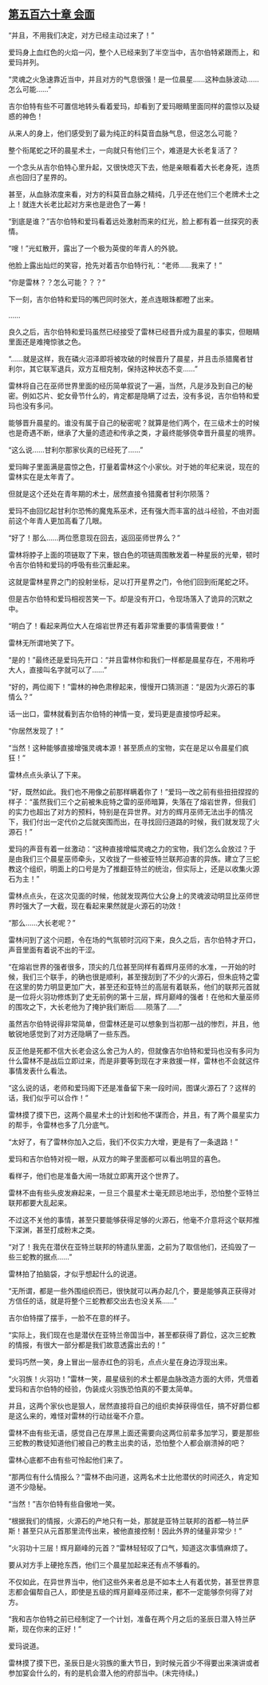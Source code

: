 ## [第五百六十章 会面](https://www.xxbiquge.com/11_11222/8955703.html)


  “并且，不用我们决定，对方已经主动过来了！”

  爱玛身上血红色的火焰一闪，整个人已经来到了半空当中，吉尔伯特紧跟而上，和爱玛并列。

  “灵魂之火急速靠近当中，并且对方的气息很强！是一位晨星……这种血脉波动……怎么可能……”

  吉尔伯特有些不可置信地转头看着爱玛，却看到了爱玛眼睛里面同样的震惊以及疑惑的神色！

  从来人的身上，他们感受到了最为纯正的科莫音血脉气息，但这怎么可能？

  整个衔尾蛇之环的晨星术士，一向就只有他们三个，难道是大长老复活了？

  一个念头从吉尔伯特心里升起，又很快熄灭下去，他是亲眼看着大长老身死，连质点也回归了星界的。

  甚至，从血脉浓度来看，对方的科莫音血脉之精纯，几乎还在他们三个老牌术士之上！就连大长老比起对方来也是逊色了一筹！

  “到底是谁？”吉尔伯特和爱玛看着远处激射而来的红光，脸上都有着一丝探究的表情。

  “嗖！”光虹散开，露出了一个极为英俊的年青人的外貌。

  他脸上露出灿烂的笑容，抢先对着吉尔伯特行礼：“老师……我来了！”

  “你是雷林？？怎么可能？？？”

  下一刻，吉尔伯特和爱玛的嘴巴同时张大，差点连眼珠都瞪了出来。

  ……

  良久之后，吉尔伯特和爱玛虽然已经接受了雷林已经晋升成为晨星的事实，但眼睛里面还是难掩惊骇之色。

  “……就是这样，我在磷火沼泽即将被攻破的时候晋升了晨星，并且击杀猎魔者甘利尔，其它联军退兵，双方互相克制，保持这种状态不变……”

  雷林将自己在巫师世界里面的经历简单叙说了一遍，当然，凡是涉及到自己的秘密。例如芯片、蛇女骨节什么的，肯定都是隐瞒了过去，没有多说，吉尔伯特和爱玛也没有多问。

  能够晋升晨星的。谁没有属于自己的秘密呢？就算是他们两个，在三级术士的时候也是奇遇不断，继承了大量的遗迹和传承之类，才最终能够侥幸晋升晨星的境界。

  “这么说……甘利尔那家伙真的已经死了……”

  爱玛眸子里面满是震惊之色，打量着雷林这个小家伙。对于她的年纪来说，现在的雷林实在是太年青了。

  但就是这个还处在青年期的术士，居然直接令猎魔者甘利尔陨落？

  爱玛不由回忆起甘利尔恐怖的魔鬼系巫术，还有强大而丰富的战斗经验，不由对面前这个年青人更加高看了几眼。

  “好了！那么……两位愿意现在回去，返回巫师世界么？”

  雷林将脖子上面的项链取了下来，银白色的项链周围散发着一种星辰的光晕，顿时令吉尔伯特和爱玛的呼吸有些沉重起来。

  这就是雷林星界之门的投射坐标，足以打开星界之门，令他们回到衔尾蛇之环。

  但是吉尔伯特和爱玛相视苦笑一下。却是没有开口，令现场落入了诡异的沉默之中。

  “明白了！看起来两位大人在熔岩世界还有着非常重要的事情需要做！”

  雷林无所谓地笑了下。

  “是的！”最终还是爱玛先开口：“并且雷林你和我们一样都是晨星存在，不用称呼大人，直接叫名字就可以了……”

  “好的，两位阁下！”雷林的神色肃穆起来，慢慢开口猜测道：“是因为火源石的事情么？”

  话一出口，雷林就看到吉尔伯特的神情一变，爱玛更是直接惊呼起来。

  “你居然发现了！”

  “当然！这种能够直接增强灵魂本源！甚至质点的宝物，实在是足以令晨星们疯狂！”

  雷林点点头承认了下来。

  “好，既然如此。我们也不用像之前那样瞒着你了！”爱玛一改之前有些扭扭捏捏的样子：“虽然我们三个之前被朱庇特之雷的巫师暗算，失落在了熔岩世界，但我们的实力也超出了对方的预料，特别是在异世界。对方的辉月巫师无法出手的情况下，我们付出一定代价之后就突围而出，在寻找回归道路的时候，我们就发现了火源石！”

  爱玛的声音有着一丝激动：“这种直接增幅灵魂之力的宝物，我们怎么会放过？于是由我们三个晨星巫师牵头，又收拢了一些被亚特兰联邦迫害的异族。建立了三蛇教这个组织，明面上的口号是为了推翻亚特兰的统治，但实际上，还是以收集火源石为主！”

  雷林点点头，在这次见面的时候，他就发现两位大公身上的灵魂波动明显比巫师世界时强大了一大截，现在看起来果然就是火源石的功效！

  “那么……大长老呢？”

  雷林问到了这个问题，令在场的气氛顿时沉闷下来，良久之后，吉尔伯特才开口，声音里面有着说不出的干涩。

  “在熔岩世界的强者很多，顶尖的几位甚至同样有着辉月巫师的水准，一开始的时候，我们三个联手，的确也很是顺利，甚至搜刮到了不少的火源石，但朱庇特之雷在这里的势力明显更加广大，甚至还和亚特兰的高层有着联系，他们的联邦元首就是一位将火羽功修炼到了史无前例的第十三层，辉月巅峰的强者！在他和大量巫师的围攻之下，大长老他为了掩护我们断后……陨落了……”

  虽然吉尔伯特说得非常简单，但雷林还是可以想象到当初那一战的惨烈，并且，他敏锐地感觉到了对方还隐瞒了一些东西。

  反正他是死都不信大长老会这么舍己为人的，但就像吉尔伯特和爱玛也没有多问为什么雷林不是战后立即过来，而是非要等到现在才来救援一样，雷林也不会就这件事情发表什么看法。

  “这么说的话，老师和爱玛阁下还是准备留下来一段时间，图谋火源石了？这样的话，我们似乎可以合作！”

  雷林摸了摸下巴，这两个晨星术士的计划和他不谋而合，并且，有了两个晨星实力的帮手，令雷林也多了几分底气。

  “太好了，有了雷林你加入之后，我们不仅实力大增，更是有了一条退路！”

  爱玛和吉尔伯特对视一眼，从双方的眸子里面都可以看出明显的喜色。

  看样子，他们也是准备大闹一场就立即离开这个世界了。

  雷林不由有些头皮发麻起来，一旦三个晨星术士毫无顾忌地出手，恐怕整个亚特兰联邦都要大乱起来。

  不过这不关他的事情，甚至只要能够获得足够的火源石，他毫不介意将这个联邦推下深渊，甚至打成粉末之类。

  “对了！我先在潜伏在亚特兰联邦的特遣队里面，之前为了取信他们，还捣毁了一些三蛇教的据点……”

  雷林拍了拍脑袋，才似乎想起什么的说道。

  “无所谓，都是一些外围组织而已，很快就可以再办起几个，要是能够真正获得对方信任的话，就是将整个三蛇教都交出去也没关系……”

  吉尔伯特摆了摆手，一脸不在意的样子。

  “实际上，我们现在也是潜伏在亚特兰帝国当中，甚至都获得了爵位，这次三蛇教的情报，有很大一部分都是我们故意透露出去的！”

  爱玛巧然一笑，身上冒出一层赤红色的羽毛，点点火星在身边浮现出来。

  “火羽族！火羽功！”雷林一笑，晨星级别的术士都是血脉改造方面的大师，凭借着爱玛和吉尔伯特的经验，伪装成火羽族恐怕真的不要太简单。

  并且，这两个家伙也是狠人，居然直接将自己的组织卖掉获得信任，搞不好爵位都是这么来的，难怪对雷林的行动丝毫不介意。

  雷林不由有些无语，感觉自己在厚黑上面还需要向这两位前辈多加学习，要是那些三蛇教的教徒知道他们被自己的教主出卖的话，恐怕整个人都会崩溃掉的吧？

  雷林心底都不由有些可怜起他们来了。

  “那两位有什么情报么？”雷林不由问道，这两名术士比他潜伏的时间还久，肯定知道不少隐秘。

  “当然！”吉尔伯特有些自傲地一笑。

  “根据我们的情报，火源石的产地只有一处，那就是亚特兰联邦的首都—特兰萨斯！甚至只从元首那里流传出来，被他直接控制！因此外界的储量非常少！”

  “火羽功十三层！辉月巅峰的元首？”雷林轻轻叹了口气，知道这次事情麻烦了。

  要从对方手上硬抢东西，他们三个晨星加起来还有点不够看的。

  不仅如此，在异世界当中，他们这些外来者总是不如本土人有着优势，甚至世界意志都会偏帮自己人，即使是五级的辉月巅峰巫师过来，都不一定能够奈何得了对方。

  “我和吉尔伯特之前已经制定了一个计划，准备在两个月之后的圣辰日潜入特兰萨斯，现在你来的正好！”

  爱玛说道。

  雷林摸了摸下巴，圣辰日是火羽族的重大节日，到时候元首少不得要出来演讲或者参加宴会什么的，有的是机会潜入他的府邸当中。(未完待续。)
